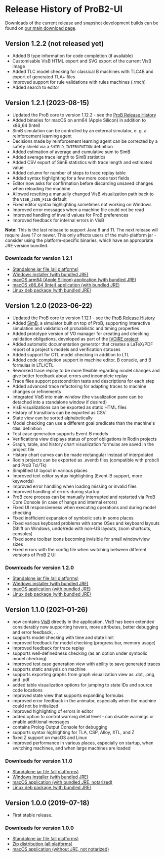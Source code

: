 # Release History of ProB2-UI

Downloads of the current release and snapshot development builds can be found on [our main download page](https://prob.hhu.de/w/index.php?title=Download#ProB2-UI).

## Version 1.2.2 (not released yet)

* Added B type information for code completion (if available)
* Customisable VisB HTML export and SVG export of the current VisB image
* Added TLC model checking for classical B machines with TLC4B and export of generated TLA+ files
* Improved support for rule validations with rules machines (.rmch)
* Added search to editor

## Version 1.2.1 (2023-08-15)

* Updated the ProB core to version 1.12.2 - see the [ProB Release History](https://prob.hhu.de/w/index.php/ProB_Release_History)
* Added binaries for macOS on arm64 (Apple Silicon) in addition to x86\_64 (Intel)
* SimB simulation can be controlled by an external simulator, e. g. a reinforcement learning agent
* Decisions made by reinforcement learning agent can be corrected by a safety shield via a `SHIELD_INTERVENTION` definition
* Added estimation of average and cumulative sum to SimB
* Added average trace length to SimB statistics
* Added CSV export of SimB statistics with trace length and estimated value
* Added column for number of steps to trace replay table
* Added syntax highlighting for a few more code text fields
* Editor now asks for confirmation before discarding unsaved changes when reloading the machine
* Allowed resetting a manually changed VisB visualization path back to the `VISB_JSON_FILE` default
* Fixed editor syntax highlighting sometimes not working on Windows
* Improved error messages when a machine file could not be read
* Improved handling of invalid values for ProB preferences
* Improved feedback for internal errors in VisB

**Note:** This is the last release to support Java 8 and 11. The next release will require Java 17 or newer. This only affects users of the multi-platform jar - consider using the platform-specific binaries, which have an appropriate JRE version bundled.

### Downloads for version 1.2.1

* [Standalone jar file (all platforms)](https://stups.hhu-hosting.de/downloads/prob2/1.2.1/prob2-ui-1.2.1-multi.jar)
* [Windows installer (with bundled JRE)](https://stups.hhu-hosting.de/downloads/prob2/1.2.1/ProB%202%20UI-1.2.1.exe)
* [macOS arm64 (Apple Silicon) application (with bundled JRE)](https://stups.hhu-hosting.de/downloads/prob2/1.2.1/ProB%202%20UI-aarch64-1.2.1.dmg)
* [macOS x86_64 (Intel) application (with bundled JRE)](https://stups.hhu-hosting.de/downloads/prob2/1.2.1/ProB%202%20UI-x86_64-1.2.1.dmg)
* [Linux deb package (with bundled JRE)](https://stups.hhu-hosting.de/downloads/prob2/1.2.1/prob2-ui_1.2.1-1_amd64.deb)

## Version 1.2.0 (2023-06-22)

* Updated the ProB core to version 1.12.1 - see the [ProB Release History](https://prob.hhu.de/w/index.php/ProB_Release_History)
* Added [SimB](https://prob.hhu.de/w/index.php?title=SimB), a simulator built on top of ProB, supporting interactive simulation and validation of probabilistic and timing properties
* Added prototype version of VO manager for creating and checking validation obligations, developed as part of the [IVOIRE project](https://isse.jku.at/ivoire/)
* Added automatic documentation generator that creates a LaTeX/PDF report of a project's models and verification statuses
* Added support for CTL model checking in addition to LTL
* Added code completion support in machine editor, B console, and B formulas in LTL/CTL
* Reworked trace replay to be more flexible regarding model changes and give better feedback about errors and incomplete replay 
* Trace files support postcondition tests and descriptions for each step
* Added advanced trace refactoring for adapting traces to machine changes or refinements
* Integrated VisB into main window (the visualization pane can be detached into a standalone window if desired)
* VisB visualizations can be exported as static HTML files
* History of transitions can be exported as CSV
* State view can be sorted alphabetically
* Model checking can use a different goal predicate than the machine's `GOAL` definition
* Test case generation supports Event-B models
* Verifications view displays status of proof obligations in Rodin projects
* Graph, table, and history chart visualization formulas are saved in the project file
* History chart curves can be made rectangular instead of interpolated
* Rodin projects can be exported as .eventb files (compatible with probcli and ProB Tcl/Tk)
* Simplified UI layout in various places
* Improved text editor syntax highlighting (Event-B support, more keywords)
* Improved error handling when loading missing or invalid files
* Improved handling of errors during startup
* ProB core process can be manually interrupted and restarted via ProB Core Console (in case of hangs and internal errors)
* Fixed UI responsiveness when executing operations and during model checking
* Fixed inefficient expansion of symbolic sets in some places
* Fixed various keyboard problems with some OSes and keyboard layouts (Shift on Windows, undo/redo with non-US layouts, zoom shortcuts, consoles)
* Fixed some toolbar icons becoming invisible for small window/view sizes
* Fixed errors with the config file when switching between different versions of ProB 2 UI

### Downloads for version 1.2.0

* [Standalone jar file (all platforms)](https://stups.hhu-hosting.de/downloads/prob2/1.2.0/prob2-ui-1.2.0-multi.jar)
* [Windows installer (with bundled JRE)](https://stups.hhu-hosting.de/downloads/prob2/1.2.0/ProB%202%20UI-1.2.0.exe)
* [macOS application (with bundled JRE)](https://stups.hhu-hosting.de/downloads/prob2/1.2.0/ProB%202%20UI-1.2.0.dmg)
* [Linux deb package (with bundled JRE)](https://stups.hhu-hosting.de/downloads/prob2/1.2.0/prob2-ui_1.2.0-1_amd64.deb)

## Version 1.1.0 (2021-01-26)

* now contains [VisB](https://prob.hhu.de/w/index.php?title=VisB) directly in the application, VisB has been extended considerably now supporting hovers, more attributes, better debugging and error feedback, ...
* supports model checking with time and state limit
* improved feedback for model checking (progress bar, memory usage)
* improved feedback for trace replay
* supports well-definedness checking (as an option under symbolic model checking)
* improved test case generation view with ability to save generated traces
* supports static analysis on machine
* supports exporting graphs from graph visualization view as .dot, .png, and .pdf
* added table visualization options for jumping to state IDs and source code locations
* improved state view that supports expanding formulas
* improved error feedback in the animator, especially when the machine could not be initialized
* improved highlighting of errors in editor
* added option to control warning detail level - can disable warnings or enable additional messages
* contains Prolog Output Console for debugging
* supports syntax highlighting for TLA, CSP, Alloy, XTL, and Z
* fixed Z support on macOS and Linux
* improved performance in various places, especially on startup, when switching machines, and when large machines are loaded

### Downloads for version 1.1.0

* [Standalone jar file (all platforms)](https://stups.hhu-hosting.de/downloads/prob2/1.1.0/prob2-ui-1.1.0-multi.jar)
* [Windows installer (with bundled JRE)](https://stups.hhu-hosting.de/downloads/prob2/1.1.0/ProB2UI-1.1.0.exe)
* [macOS application (with bundled JRE, notarized)](https://stups.hhu-hosting.de/downloads/prob2/1.1.0/ProB2-UI-1.1.0-notarized.zip)
* [Linux deb package (with bundled JRE)](https://stups.hhu-hosting.de/downloads/prob2/1.1.0/prob2-ui_1.1.0-1_amd64.deb)

## Version 1.0.0 (2019-07-18)

* First stable release.

### Downloads for version 1.0.0

* [Standalone jar file (all platforms)](https://stups.hhu-hosting.de/downloads/prob2/1.0.0/prob2-ui-1.0.0-all.jar)
* [Zip distribution (all platforms)](https://stups.hhu-hosting.de/downloads/prob2/1.0.0/prob2-ui-1.0.0.zip)
* [macOS application (without JRE, not notarized)](https://stups.hhu-hosting.de/downloads/prob2/1.0.0/prob2-ui-1.0.0-mac.zip)
